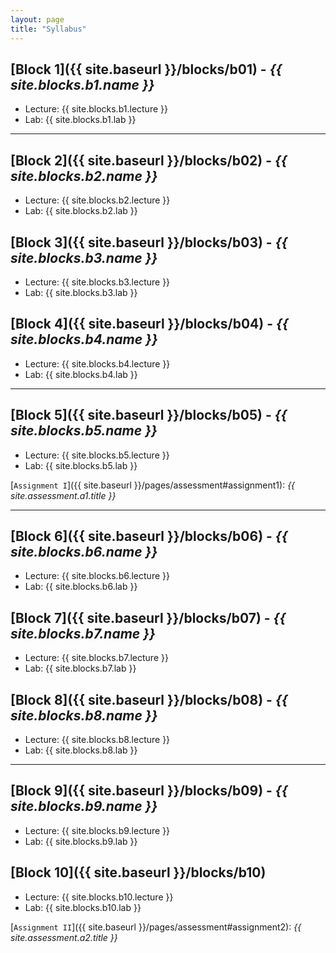 ```yaml
---
layout: page
title: "Syllabus"
---
```


## [Block 1]({{ site.baseurl }}/blocks/b01) - *{{ site.blocks.b1.name }}*

- Lecture: {{ site.blocks.b1.lecture }}
- Lab: {{ site.blocks.b1.lab }}

---

## [Block 2]({{ site.baseurl }}/blocks/b02) - *{{ site.blocks.b2.name }}*

- Lecture: {{ site.blocks.b2.lecture }}
- Lab: {{ site.blocks.b2.lab }}


## [Block 3]({{ site.baseurl }}/blocks/b03) - *{{ site.blocks.b3.name }}*

- Lecture: {{ site.blocks.b3.lecture }}
- Lab: {{ site.blocks.b3.lab }}

## [Block 4]({{ site.baseurl }}/blocks/b04) - *{{ site.blocks.b4.name }}*

- Lecture: {{ site.blocks.b4.lecture }}
- Lab: {{ site.blocks.b4.lab }}

---

## [Block 5]({{ site.baseurl }}/blocks/b05) - *{{ site.blocks.b5.name }}*

- Lecture: {{ site.blocks.b5.lecture }}
- Lab: {{ site.blocks.b5.lab }}

[`Assignment I`]({{ site.baseurl }}/pages/assessment#assignment1):
*{{ site.assessment.a1.title }}*

---

## [Block 6]({{ site.baseurl }}/blocks/b06) - *{{ site.blocks.b6.name }}*

- Lecture: {{ site.blocks.b6.lecture }}
- Lab: {{ site.blocks.b6.lab }}

## [Block 7]({{ site.baseurl }}/blocks/b07) - *{{ site.blocks.b7.name }}*

- Lecture: {{ site.blocks.b7.lecture }}
- Lab: {{ site.blocks.b7.lab }}

## [Block 8]({{ site.baseurl }}/blocks/b08) - *{{ site.blocks.b8.name }}*

- Lecture: {{ site.blocks.b8.lecture }}
- Lab: {{ site.blocks.b8.lab }}

---

## [Block 9]({{ site.baseurl }}/blocks/b09) - *{{ site.blocks.b9.name }}*

- Lecture: {{ site.blocks.b9.lecture }}
- Lab: {{ site.blocks.b9.lab }}

## [Block 10]({{ site.baseurl }}/blocks/b10)

- Lecture: {{ site.blocks.b10.lecture }}
- Lab: {{ site.blocks.b10.lab }}

[`Assignment II`]({{ site.baseurl }}/pages/assessment#assignment2):
*{{ site.assessment.a2.title }}*

